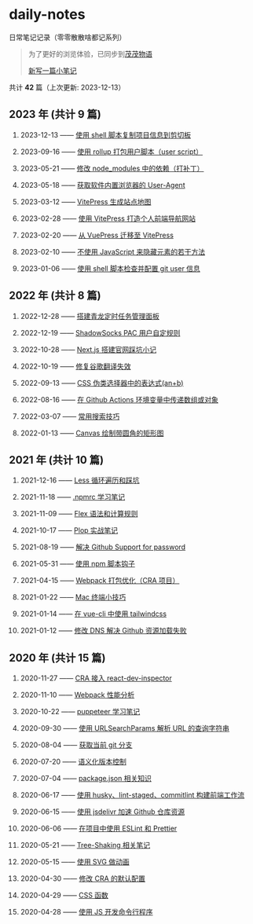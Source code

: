 # daily-notes

日常笔记记录（零零散散啥都记系列）

> 为了更好的浏览体验，已同步到[茂茂物语](https://notes.fe-mm.com/daily-notes/)
>
> [新写一篇小笔记](https://github.com/maomao1996/daily-notes/issues/new)

共计 **42** 篇（上次更新: 2023-12-13）

## 2023 年 (共计 9 篇)

1. 2023-12-13 —— [使用 shell 脚本复制项目信息到剪切板](https://github.com/maomao1996/daily-notes/issues/44)

2. 2023-09-16 —— [使用 rollup 打包用户脚本（user script）](https://github.com/maomao1996/daily-notes/issues/43)

3. 2023-05-21 —— [修改 node_modules 中的依赖（打补丁）](https://github.com/maomao1996/daily-notes/issues/42)

4. 2023-05-18 —— [获取软件内置浏览器的 User-Agent](https://github.com/maomao1996/daily-notes/issues/41)

5. 2023-03-12 —— [VitePress 生成站点地图](https://github.com/maomao1996/daily-notes/issues/39)

6. 2023-02-28 —— [使用 VitePress 打造个人前端导航网站](https://github.com/maomao1996/daily-notes/issues/38)

7. 2023-02-20 —— [从 VuePress 迁移至 VitePress](https://github.com/maomao1996/daily-notes/issues/37)

8. 2023-02-10 —— [不使用 JavaScript 来隐藏元素的若干方法](https://github.com/maomao1996/daily-notes/issues/36)

9. 2023-01-06 —— [使用 shell 脚本检查并配置 git user 信息](https://github.com/maomao1996/daily-notes/issues/35)

## 2022 年 (共计 8 篇)

1. 2022-12-28 —— [搭建青龙定时任务管理面板](https://github.com/maomao1996/daily-notes/issues/34)

2. 2022-12-19 —— [ShadowSocks PAC 用户自定规则](https://github.com/maomao1996/daily-notes/issues/33)

3. 2022-10-28 —— [Next.js 搭建官网踩坑小记](https://github.com/maomao1996/daily-notes/issues/31)

4. 2022-10-19 —— [修复谷歌翻译失效](https://github.com/maomao1996/daily-notes/issues/30)

5. 2022-09-13 —— [CSS 伪类选择器中的表达式(an+b)](https://github.com/maomao1996/daily-notes/issues/29)

6. 2022-08-16 —— [在 Github Actions 环境变量中传递数组或对象](https://github.com/maomao1996/daily-notes/issues/28)

7. 2022-03-07 —— [常用搜索技巧](https://github.com/maomao1996/daily-notes/issues/27)

8. 2022-01-13 —— [Canvas 绘制带圆角的矩形图](https://github.com/maomao1996/daily-notes/issues/26)

## 2021 年 (共计 10 篇)

1. 2021-12-16 —— [Less 循环遍历和踩坑](https://github.com/maomao1996/daily-notes/issues/25)

2. 2021-11-18 —— [.npmrc 学习笔记](https://github.com/maomao1996/daily-notes/issues/24)

3. 2021-11-09 —— [Flex 语法和计算规则](https://github.com/maomao1996/daily-notes/issues/23)

4. 2021-10-17 —— [Plop 实战笔记](https://github.com/maomao1996/daily-notes/issues/22)

5. 2021-08-19 —— [解决 Github Support for password](https://github.com/maomao1996/daily-notes/issues/21)

6. 2021-05-31 —— [使用 npm 脚本钩子](https://github.com/maomao1996/daily-notes/issues/20)

7. 2021-04-15 —— [Webpack 打包优化（CRA 项目）](https://github.com/maomao1996/daily-notes/issues/19)

8. 2021-01-22 —— [Mac 终端小技巧](https://github.com/maomao1996/daily-notes/issues/18)

9. 2021-01-14 —— [在 vue-cli 中使用 tailwindcss](https://github.com/maomao1996/daily-notes/issues/17)

10. 2021-01-12 —— [修改 DNS 解决 Github 资源加载失败](https://github.com/maomao1996/daily-notes/issues/16)

## 2020 年 (共计 15 篇)

1. 2020-11-27 —— [CRA 接入 react-dev-inspector](https://github.com/maomao1996/daily-notes/issues/15)

2. 2020-11-10 —— [Webpack 性能分析](https://github.com/maomao1996/daily-notes/issues/14)

3. 2020-10-22 —— [puppeteer 学习笔记](https://github.com/maomao1996/daily-notes/issues/13)

4. 2020-09-30 —— [使用 URLSearchParams 解析 URL 的查询字符串](https://github.com/maomao1996/daily-notes/issues/12)

5. 2020-08-04 —— [获取当前 git 分支](https://github.com/maomao1996/daily-notes/issues/11)

6. 2020-07-20 —— [语义化版本控制](https://github.com/maomao1996/daily-notes/issues/10)

7. 2020-07-04 —— [package.json 相关知识](https://github.com/maomao1996/daily-notes/issues/9)

8. 2020-06-17 —— [使用 husky、lint-staged、commitlint 构建前端工作流](https://github.com/maomao1996/daily-notes/issues/8)

9. 2020-06-15 —— [使用 jsdelivr 加速 Github 仓库资源](https://github.com/maomao1996/daily-notes/issues/7)

10. 2020-06-06 —— [在项目中使用 ESLint 和 Prettier](https://github.com/maomao1996/daily-notes/issues/6)

11. 2020-05-21 —— [Tree-Shaking 相关笔记](https://github.com/maomao1996/daily-notes/issues/5)

12. 2020-05-15 —— [使用 SVG 做动画](https://github.com/maomao1996/daily-notes/issues/4)

13. 2020-04-30 —— [修改 CRA 的默认配置](https://github.com/maomao1996/daily-notes/issues/3)

14. 2020-04-29 —— [CSS 函数](https://github.com/maomao1996/daily-notes/issues/2)

15. 2020-04-28 —— [使用 JS 开发命令行程序](https://github.com/maomao1996/daily-notes/issues/1)
